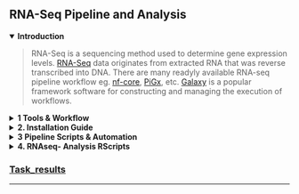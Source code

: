 ## RNA-Seq Pipeline and Analysis

<details open>
  <summary><b>Introduction</b></summary>


>  RNA-Seq is a sequencing method used to determine gene expression levels. [RNA-Seq](https://pmc.ncbi.nlm.nih.gov/articles/PMC6096346/) data originates from extracted RNA that was reverse transcribed into DNA.
There are many readyly available RNA-seq pipeline workflow eg. [nf-core](https://nf-co.re/rnaseq/3.14.0/), [PiGx](https://bioinformatics.mdc-berlin.de/pigx_docs/pigx-rna-seq.html), etc. [Galaxy](https://training.galaxyproject.org/training-material/topics/transcriptomics/tutorials/ref-based/tutorial.html) is a popular framework software for constructing and managing the execution of workflows. 
  
</details>

<details>
  <summary><b>1 Tools & Workflow </b></summary>
  
#### 1.1 List of Tools:

>  List of tools commonly used in each step of RNA-seq data analysis. Depending on the the requirements select the tools accordingly. 

1. Quality Control (QC): [FastQC](https://www.bioinformatics.babraham.ac.uk/projects/fastqc/), [MultiQC](https://github.com/MultiQC/MultiQC), & [FastQ Screen](https://www.bioinformatics.babraham.ac.uk/projects/fastq_screen/)
2. Improving Quality (Trimming and Filtering): [fastp](https://github.com/OpenGene/fastp), [Trimmomatic](http://www.usadellab.org/cms/index.php?page=trimmomatic), [Cutadapt](https://cutadapt.readthedocs.io/en/stable/), & [Skewer](https://github.com/relipmoc/skewer)
3. Read Alignment: [HISAT2](https://daehwankimlab.github.io/hisat2/manual/), [STAR](https://hbctraining.github.io/Intro-to-rnaseq-hpc-O2/lessons/03_alignment.html), [TopHat2](https://ccb.jhu.edu/software/tophat/manual.shtml), [Bowtie2](https://bowtie-bio.sourceforge.net/bowtie2/manual.shtml)
4. Transcript Assembly and Quantification: [StringTie](), [Cufflinks](), [Salmon](), [Kallisto]()
5. Differential Expression Analysis: [DESeq2](https://bioconductor.org/packages/release/bioc/html/DESeq2.html), enrichplot, pathview, edgeR, limma- R packages
6. Gene Ontology (GO) and KEGG - Pathway Analysis: [GSEA (Gene Set Enrichment Analysis)](https://software.broadinstitute.org/cancer/software/gsea/wiki/index.php/Main_Page), clusterProfiler, EnhancedVolcano, DAVID
7. Visualization: [IGV (Integrative Genomics Viewer)](https://igv.org/doc/desktop/), pheatmap, ggplot2(R packages)
8. Single-Cell RNA-seq Specific Tools: CellRanger, Seurat, & SC3

***

#### 1.2 Workflow used for this Analysis :

>  For this RNA-seq analysis, **_FastQC_** is used for initial quality control, with **_MultiQC_** summarizing the results. **_fastp_** trims adapters and low-quality bases to improve read quality before alignment with **_HISAT2_**. Differential expression analysis is done using **_DESeq2_** R package. For gene ontology (GO) and pathway analysis (KEGG), **_GSEA_** and **_clusterProfiler_** are employed, with **_pathview_** used to visualize pathways. Visualization tools include **_enrichplot, emapplot,EnhancedVolcano_** for enrichment and DEG results, while **_pheatmap, ggplot2_** handle heatmaps and other graphical representations of the data.


***

</details>
  
<details>
  <summary><b>2. Installation Guide </b></summary>

  
 #### 2.1 System Info:
  - **System:** _Ubuntu 24.04 LTS_ `lsb_release -a`
  - **RAM - threads:** _7.45G - 11threads_  `htop`
  - **Specs:** 172G avail `df -h`

  ---
  
####  2.2 Conda Env Dependencies:

- Install [Miniconda](https://docs.anaconda.com/miniconda/)
- Add [Bioconda channels](https://bioconda.github.io/)
- Create env and INSTALLATION of TOOLS:
```batchfile
conda create -n ranaseq
conda activate rnaseq
```

```batchfile
# QC TOOLS
conda install bioconda::multiqc
conda install bioconda:fastqc
conda install -c bioconda fastp
```
 
```batchfile
# ALIGNMENT TOOLS
conda install bioconda::samtools
conda install bioconda::hisat2
conda install bioconda::subread
```

---
     
####  2.3 Installation using .yml: [rnaseq_env.yml](https://github.com/gunj007/RNA-Seq/tree/main/env)

```batchfile
conda env create -f rnaseq_env.yml
```

---

####  2.4 Tools versions: use tool_name `--version` or  `-v` to the version `--help` or `-h` for user guide of the tool.
     
|Sr.no|Tools|Version|
|:----|:----|:-----:|
|1. |Miniconda|conda 24.5.0|
|2. |Python|Python 3.12.4|
|3. |FastQC|FastQC v0.12.1|
|4. |MultiQC|version 1.18|
|5. |HISAT2|version 2.2.1|
|6. |samtools|samtools 1.19.2|
|7. |Subread|featureCounts v2.0.1|

---
  </details>


<details>
  <summary><b>3 Pipeline Scripts & Automation </b></summary>
  
####  3.1 Run commands:
  - FastqQC:
    - `-a ,  --adapters`    Specifies a non-default file which contains the list of  adapter sequences which will be explicity searched against the library. The file must contain sets of named adapters in the form name[tab]sequence.  Lines prefixed with a hash will be ignored.
    - `-q --quiet `      Suppress all progress messages on stdout and only report errors.
      
                    

```batchfile
fastqc -o output_dir *.gz --threads 10 -q
```

  - MultiQC:
    - **_ERR_**: fix try `conda update multiqc`  if error prevails config.py replace ymal.load to ymal.safe_load
      
            "/home/rgitbt/miniconda3/envs/multiqc/lib/python2.7/site-packages/multiqc-1.0.dev0-py2.7.egg/multiqc/utils/config.py:44:
           YAMLLoadWarning: calling yaml.load() without Loader=... is deprecated, as the default Loader is unsafe. Please read https://msg.pyyaml.org/load for full details.

 

```batchfile
multiqc -o output_dir *zip
```

  - Fastp:
    -  `--adapter_sequence` the adapter for read1. For SE data, if not specified, the adapter will be auto-detected. For PE data, this is used if R1/R2 are found not overlapped. (string [=auto]
    -  `--adapter_sequence_r2` the adapter for read2 (PE data only). This is used if R1/R2 are found not overlapped. If not specified, it will be the same as <adapter_sequence> eg ` --adapter_sequence=AGATCGGAAGAGC --adapter_sequence_r2=AGATCGGAAGAGC` if Multiqc report adapter is "Illumina Universal Adapter"
    - `--detect_adapter_for_pe` by default, the auto-detection for adapter is for SE data input only, turn on this option to enable it for PE data.
    - `--interleaved_in `  This option will result in interleaved FASTQ output for paired-end output. Disabled by default.


```batchfile
# "> /dev/null" as no --quiet option & 2>&1 as ran in to a ERR
fastp -i "$r1" -I "$r2" -o "$out_r1" -O "$out_r2" \
  -h "$html_report" -j "$json_report" > "$log_file" 2>&1 
```

  - Samtools:
```batchfile
samtools view -bS .sam > .bam
# you can also sort by coord incase of other aligners
```

  - Hisat2:
    - `--summary-file` <path> print alignment summary to this file.
    - `--time`
    - `--quiet`  print nothing to stderr except serious errors
    - `--met-file` send metrics to file at <path> (off)

#### Genome Build : [Hisat2 Genome index](https://daehwankimlab.github.io/hisat2/howto/)
```batchfile
# Download Genome wget "link"
gunzip mgiGenome/GRCm39.primary_assembly.genome.fa.gz 
# BUID Genome this will create genome1.ht2 multiple files in genome directory
hisat2-build mgiGenome/GRCm39.primary_assembly.genome.fa genome
```

```batchfile
# RUN Command
# can use -p 10 for threads but requires more ram might crash ERR-137
hisat2 -x mgiGenome/genome/genome -1 trimmed_R1.fastq.gz -2 trimmed_R2.fastq.gz -S trimmed.sam --quiet  --summary-file alignment_summary.txt --time
```

  - Subread(featureCounts):
    - `-T <int>`            Number of the threads. 1 by default.
    -  
    - ` -g <string>  `       Specify attribute type in GTF annotation. 'gene_id' by default. Meta-features used for read counting will be extracted from annotation using the provided value.
    -  ` --extraAttributes`   Extract extra attribute types from the provided GTF annotation and include them in the counting output. These attribute types will not be used to group features. If more than one attribute type is provided they should be separated by comma.


```batchfile
featureCounts -p -t gene --extraAttributes gene_name,gene_type --primary -a annotation.gtf -o counts.txt 1.bam 2.bam nth.bam
```

  - Preprocessing: 
```batchfile
sed '1d' counts.txt > counts.tsv
# Subset on the basis of Protein_coding / exon etc 
```

---
  
####  3.2 Scripts:
  - QC Script: [qc.sh](https://github.com/gunj007/RNA-Seq/blob/main/scripts/qc.sh)
>This script performs _fastqc-multiqc-fastp-fastqc-multiqc_ for multiple files. Just provide input folder containing '.fast.gz', it will create a folder name `qcreports/` and it will create `qcreportstrim/` inside `fastp/` for trimmed reads

```batchfile
bash scripts/qc.sh ~/rawfastq
```

  - Alignment Script: [hisat2.sh](https://github.com/gunj007/RNA-Seq/blob/main/scripts/hisat2.sh)
>This scripts performs _hisat2-sam_to_bam_ provide trimmed fastq's folder ie. `fastp/` with the genome file and annotation file, it creates bam folder inside the input directory 
```batchfile
bash scripts/hisat2.sh ~/rawfastq ~/genome ~/annotations.gtf
```
---

####  3.3 Automation:
> To perform standard gene count matrix from raw FASTQ files run the [count.sh](https://github.com/gunj007/RNA-Seq/blob/main/scripts/count.sh)] script with the following command

```batchfile
#run "bash path_to_script_folder/count.sh path_to_rawfastq_folder/ path_to_genome_folder/ path_to_gtf-gff_file/.gtf
# main output of this script is featurecounts.tsv
bash scripts/count.sh ~/biostateai/raw_fastq ~/mgiGenome ~/mgiGenome/gencode.vM35.basic.annotation.gtf 
```
- Example Folder Structure: [link]()


</details>

<details>
  <summary><b>4. RNAseq- Analysis RScripts </b></summary>

#### Tabular format genes & count matrix, reproducibility of the sample and then visualize the data using scatter plots and heatmaps

- Preprocessing the pipeline's counts.tsv
```Rscript
# Install the latest version of DEseq2
# the counts file from featurecouts cam be manipulated here to generate gene count matrix
#if (!requireNamespace("BiocManager", quietly = TRUE))
#   install.packages("BiocManager")
#BiocManager::install("DESeq2")

library(DESeq2)
library(dplyr)
# Load the counts filtered .txt file
data1 <- read.table("bam/allfeaturecounts.tsv",row.names = 1, header = TRUE, sep = "\t")
dim(data1)
[1] 57132    15

colnames(data1)
[1] "Chr"                                        
 [2] "Start"                                      
 [3] "End"                                        
 [4] "Strand"                                     
 [5] "Length"                                     
 [6] "gene_name"                                  
 [7] "gene_type"                                  
 [8] "...biostateai.rawfastq.bam.Heart_ZT0_1.bam" 
 [9] "...biostateai.rawfastq.bam.Heart_ZT0_2.bam" 
[10] "...biostateai.rawfastq.bam.Heart_ZT12_1.bam"
[11] "...biostateai.rawfastq.bam.Heart_ZT12_2.bam"
[12] "...biostateai.rawfastq.bam.Liver_ZT0_1.bam" 
[13] "...biostateai.rawfastq.bam.Liver_ZT0_2.bam" 
[14] "...biostateai.rawfastq.bam.Liver_ZT12_1.bam"
[15] "...biostateai.rawfastq.bam.Liver_ZT12_2.bam"

data <- data[, !(names(data) %in% c("Chr","Start" ,"End", "Strand","Length","gene_name", "gene_type"))]

#change colnames

# Subset counts file to protein_coding as gene_type if not done before then drop col gene_name/type
data <- data1 %>% filter(gene_type == "protein_coding")
dim(data)
[1] 21652    10

data <- data[which(rowSums(data[, -1]) > 4), ]
dim(data)
[1] 15496     8
#change colnames
colnames(data)<- c("Heart_ZT0_1","Heart_ZT0_2","Heart_ZT12_1","Heart_ZT12_2","Liver_ZT0_1","Liver_ZT0_2","Liver_ZT12_1","Liver_ZT12_2")

# Fix ensemble ids with version 1st by removing dot suffix 2nd by biomart and AnnotatinHub
rownames(data) <- gsub("\\..*", "", rownames(data))
write.csv(data, file = "rna_analysis/proteincoding_geneids.csv")

write.csv(data, file = "protein_coding_geneids.csv")
```
- geneids  to gene name
```
library(org.Mm.eg.db) 
# if required gene names can be achieved 
genenames <- data[,1,drop= FALSE]
genenames$ensemblids <- rownames(data)
genenames <- genenames[, c("ensemblids", names(genenames)[1])]
row.names(genenames)<- NULL
head(genenames)
```
- DESeq Object
```Rscript
# RNA-seq data from two house mouse (Mus musculus) tissues (Heart, Liver) across 
# tow sampling times (ZT0, ZT12), with 1 biological replicates for each tissue and sampling time,
# resulting in a total of 16 paired-end FASTQ files.

org <- factor(c("m1","m2","m1","m2","m1","m2","m1","m2"))
typetissue <- factor(c("heart","heart","heart","heart","liver","liver","liver","liver"))
time <- factor(c("ZT0","ZT0","ZT12","ZT12","ZT0","ZT0","ZT12","ZT12"))
coldata <- data.frame(row.names = colnames(data), org, typetissue,time)
coldata
             org typetissue time
Heart_ZT0_1   m1      heart  ZT0
Heart_ZT0_2   m2      heart  ZT0
Heart_ZT12_1  m1      heart ZT12
Heart_ZT12_2  m2      heart ZT12
Liver_ZT0_1   m1      liver  ZT0
Liver_ZT0_2   m2      liver  ZT0
Liver_ZT12_1  m1      liver ZT12
Liver_ZT12_2  m2      liver ZT12



> ds <- DESeqDataSetFromMatrix(countData = data, colData = coldata, design = ~typetissue + time + typetissue:time)
> ds <- DESeq(ds)
estimating size factors
estimating dispersions
gene-wise dispersion estimates
mean-dispersion relationship
final dispersion estimates
fitting model and testing

```

```Rscript
# Visualize the correlation matrix as a heatmap
library(pheatmap)
pheatmap(cor_matrix, clustering_distance_rows = "euclidean", clustering_distance_cols = "euclidean", 
         main = "Sample Correlation Heatmap")
```
![image](https://github.com/user-attachments/assets/f23b0ec5-ec0f-4d70-8e5a-3a25c597c43b)

- PCA
```Rscript

```

- Differential Expression Analysis:

```Rscript

```
- Volcano plot & heatmap

```Rscript

```
- GO
```Rscript

```
- KEGG

```Rscript

```




  </details>

### [Task_results](https://github.com/gunj007/RNA-Seq/blob/main/Task_results.md)
---
